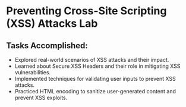 # Preventing Cross-Site Scripting (XSS) Attacks Lab

## Tasks Accomplished:
- Explored real-world scenarios of XSS attacks and their impact.
- Learned about Secure XSS Headers and their role in mitigating XSS vulnerabilities.
- Implemented techniques for validating user inputs to prevent XSS attacks.
- Practiced HTML encoding to sanitize user-generated content and prevent XSS exploits.
